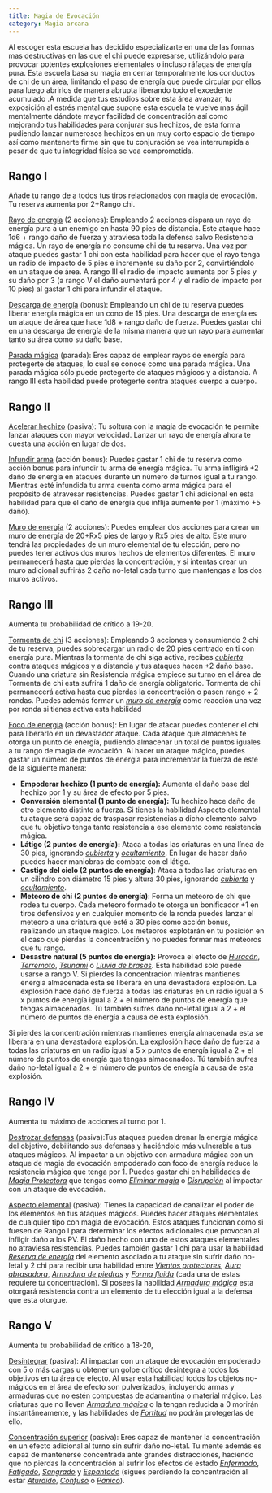 ```yaml
---
title: Magia de Evocación
category: Magia arcana
---
```


Al escoger esta escuela has decidido especializarte en una de las formas mas destructivas en las que el chi puede expresarse, utilizándolo para provocar potentes explosiones elementales o incluso ráfagas de energía pura. Esta escuela basa su magia en cerrar temporalmente los conductos de chi de un área, limitando el paso de energía que puede circular por ellos para luego abrirlos de manera abrupta liberando todo el excedente acumulado .A medida que tus estudios sobre esta área avanzar, tu exposición al estrés mental que supone esta escuela te vuelve mas ágil mentalmente dándote mayor facilidad de concentración así como mejorando tus habilidades para conjurar sus hechizos, de esta forma pudiendo lanzar numerosos hechizos en un muy corto espacio de tiempo así como mantenerte firme sin que tu conjuración se vea interrumpida a pesar de que tu integridad física se vea comprometida.

## Rango I

Añade tu rango de a todos tus tiros relacionados con magia de evocación. Tu reserva aumenta por 2+Rango chi.

<u>Rayo de energía</u> (2 acciones): Empleando 2 acciones dispara un rayo de energía pura a un enemigo en hasta 90 pies de distancia. Este ataque hace 1d6 + rango daño de fuerza y atraviesa toda la defensa salvo Resistencia mágica. Un rayo de energía no consume chi de tu reserva. Una vez por ataque puedes gastar 1 chi con esta habilidad para hacer que el rayo tenga un radio de impacto de 5 pies e incremente su daño por 2, convirtiéndolo en un ataque de área. A rango III el radio de impacto aumenta por 5 pies y su daño por 3 (a rango V el daño aumentará por 4 y el radio de impacto por 10 pies) al gastar 1 chi para infundir el ataque.

<u>Descarga de energía</u> (bonus): Empleando un chi de tu reserva puedes liberar energía mágica en un cono de 15 pies. Una descarga de energía es un ataque de área que hace 1d8 + rango daño de fuerza. Puedes gastar chi en una descarga de energía de la misma manera que un rayo para aumentar tanto su área como su daño base.

<u>Parada mágica</u> (parada): Eres capaz de emplear rayos de energía para protegerte de ataques, lo cual se conoce como una parada mágica. Una parada mágica sólo puede protegerte de ataques mágicos y a distancia. A rango III esta habilidad puede protegerte contra ataques cuerpo a cuerpo.

## Rango II

<u>Acelerar hechizo</u> (pasiva): Tu soltura con la magia de evocación te permite lanzar ataques con mayor velocidad. Lanzar un rayo de energía ahora te cuesta una acción en lugar de dos. 

<u>Infundir arma</u> (acción bonus): Puedes gastar 1 chi de tu reserva como acción bonus para infundir tu arma de energía mágica. Tu arma infligirá +2 daño de energía en ataques durante un número de turnos igual a tu rango. Mientras esté infundida tu arma cuenta como arma mágica para el propósito de atravesar resistencias. Puedes gastar 1 chi adicional en esta habilidad para que el daño de energía que inflija aumente por 1 (máximo +5 daño). 

<u>Muro de energía</u> (2 acciones): Puedes emplear dos acciones para crear un muro de energía de 20+Rx5 pies de largo y Rx5 pies de alto. Este muro tendrá las propiedades de un muro elemental de tu elección, pero no puedes tener activos dos muros hechos de elementos diferentes. El muro permanecerá hasta que pierdas la concentración, y si intentas crear un muro adicional sufrirás 2 daño no-letal cada turno que mantengas a los dos muros activos. 

## Rango III  

Aumenta tu probabilidad de crítico a 19-20. 

<u>Tormenta de chi</u> (3 acciones): Empleando 3 acciones y consumiendo 2 chi de tu reserva, puedes sobrecargar un radio de 20 pies centrado en ti con energía pura. Mientras la tormenta de chi siga activa, recibes *[cubierta](https://raldamain.com/rules/Reglas%20principales/reglas%20de%20combate.html#cubierta)* contra ataques mágicos y a distancia y tus ataques hacen +2 daño base. Cuando una criatura sin Resistencia mágica empiece su turno en el área de Tormenta de chi esta sufrirá 1 daño de energía obligatorio. Tormenta de chi permanecerá activa hasta que pierdas la concentración o pasen rango + 2 rondas. Puedes además formar un *[muro de energía](https://raldamain.com/rules/Rangos/Magia%20arcana/magia%20de%20evocacion.html#rango-ii)* como reacción una vez por ronda si tienes activa esta habilidad 

<u>Foco de energía</u> (acción bonus): En lugar de atacar puedes contener el chi para liberarlo en un devastador ataque. Cada ataque que almacenes te otorga un punto de energía, pudiendo almacenar un total de puntos iguales a tu rango de magia de evocación. Al hacer un ataque mágico, puedes gastar un número de puntos de energía para incrementar la fuerza de este de la siguiente manera: 

- **Empoderar hechizo (1 punto de energía):** Aumenta el daño base del hechizo por 1 y su área de efecto por 5 pies. 
- **Conversión elemental (1 punto de energía):** Tu hechizo hace daño de otro elemento distinto a fuerza. Si tienes la habilidad Aspecto elemental tu ataque será capaz de traspasar resistencias a dicho elemento salvo que tu objetivo tenga tanto resistencia a ese elemento como resistencia mágica.
- **Látigo (2 puntos de energía):** Ataca a todas las criaturas en una línea de 30 pies, ignorando *[cubierta](https://raldamain.com/rules/Reglas%20principales/reglas%20de%20combate.html#cubierta)* y *[ocultamiento](https://raldamain.com/rules/Reglas%20principales/reglas%20de%20combate.html#ocultamiento)*. En lugar de hacer daño puedes hacer maniobras de combate con el látigo.  
- **Castigo del cielo (2 puntos de energía)**: Ataca a todas las criaturas en un cilindro con diámetro 15 pies y altura 30 pies, ignorando *[cubierta](https://raldamain.com/rules/Reglas%20principales/reglas%20de%20combate.html#cubierta)* y *[ocultamiento](https://raldamain.com/rules/Reglas%20principales/reglas%20de%20combate.html#ocultamiento)*.   
- **Meteoro de chi (2 puntos de energía)**: Forma un meteoro de chi que rodea tu cuerpo. Cada meteoro formado te otorga un bonificador +1 en tiros defensivos y en cualquier momento de la ronda puedes lanzar el meteoro a una criatura que esté a 30 pies como acción bonus, realizando un ataque mágico. Los meteoros explotarán en tu posición en el caso que pierdas la concentración y no puedes formar más meteoros que tu rango. 
- **Desastre natural (5 puntos de energía):** Provoca el efecto de *[Huracán](https://raldamain.com/rules/Rangos/Elementalismo/magia%20de%20aire.html#rango-v)*, *[Terremoto](https://raldamain.com/rules/Rangos/Elementalismo/magia%20de%20tierra.html#rango-v)*, *[Tsunami](https://raldamain.com/rules/Rangos/Elementalismo/magia%20de%20agua.html#rango-v)* o *[Lluvia de brasas](https://raldamain.com/rules/Rangos/Elementalismo/magia%20de%20fuego.html#rango-v)*. Esta habilidad solo puede usarse a rango V. Si pierdes la concentración mientras mantienes energía almacenada esta se liberará en una devastadora explosión. La explosión hace daño de fuerza a todas las criaturas en un radio igual a 5 x puntos de energía igual a 2 + el número de puntos de energía que tengas almacenados. Tú también sufres daño no-letal igual a 2 + el número de puntos de energía a causa de esta explosión. 

Si pierdes la concentración mientras mantienes energía almacenada esta se liberará en una devastadora explosión. La explosión hace daño de fuerza a todas las criaturas en un radio igual a 5 x puntos de energía igual a 2 + el número de puntos de energía que tengas almacenados. Tú también sufres daño no-letal igual a 2 + el número de puntos de energía a causa de esta explosión.

## Rango IV  

Aumenta tu máximo de acciones al turno por 1.

<u>Destrozar defensas</u> (pasiva):Tus ataques pueden drenar la energía mágica del objetivo, debilitando sus defensas y haciéndolo más vulnerable a tus ataques mágicos. Al impactar a un objetivo con armadura mágica con un ataque de magia de evocación empoderado con foco de energía reduce la resistencia mágica que tenga por 1. Puedes gastar chi en habilidades de *[Magia Protectora](https://raldamain.com/rules/Rangos/Magia%20arcana/magia%20protectora.html)* que tengas como *[Eliminar magia](https://raldamain.com/rules/Rangos/Magia%20arcana/magia%20protectora.html#rango-ii)* o *[Disrupción](https://raldamain.com/rules/Rangos/Magia%20arcana/magia%20protectora.html#rango-i)* al impactar con un ataque de evocación. 

<u>Aspecto elemental</u> (pasiva): Tienes la capacidad de canalizar el poder de los elementos en tus ataques mágicos. Puedes hacer ataques elementales de cualquier tipo con magia de evocación. Estos ataques funcionan como si fuesen de Rango I para determinar los efectos adicionales que provocan al infligir daño a los PV. El daño hecho con uno de estos ataques elementales no atraviesa resistencias. Puedes también gastar 1 chi para usar la habilidad *[Reserva de energía](https://raldamain.com/rules/Rangos/Magia%20arcana/magia%20de%20evocacion.html#rango-i)* del elemento asociado a tu ataque sin sufrir daño no-letal y 2 chi para recibir una habilidad entre *[Vientos protectores](https://raldamain.com/rules/Rangos/Ascendencias/ascendencia%20de%20aire.html#rango-iii)*, *[Aura abrasadora](https://raldamain.com/rules/Rangos/Ascendencias/ascendencia%20de%20fuego.html#rango-iii)*, *[Armadura de piedras](https://raldamain.com/rules/Rangos/Ascendencias/ascendencia%20de%20tierra.html#rango-ii)* y *[Forma fluida](https://raldamain.com/rules/Rangos/Ascendencias/ascendencia%20de%20agua.html#rango-iii)* (cada una de estas requiere tu concentración). Si posees la habilidad *[Armadura mágica](https://raldamain.com/rules/Rangos/Magia%20arcana/magia%20protectora.html#rango-ii)* esta otorgará resistencia contra un elemento de tu elección igual a la defensa que esta otorgue.  

## Rango V   

Aumenta tu probabilidad de crítico a 18-20,

<u>Desintegrar</u> (pasiva): Al impactar con un ataque de evocación empoderado con 5 o más cargas u obtener un golpe crítico desintegra a todos los objetivos en tu área de efecto. Al usar esta habilidad todos los objetos no-mágicos en el área de efecto son pulverizados, incluyendo armas y armaduras que no estén compuestas de adamantina o material mágico. Las criaturas que no lleven *[Armadura mágica](https://raldamain.com/rules/Rangos/Magia%20arcana/magia%20protectora.html#rango-ii)* o la tengan reducida a 0 morirán instantáneamente, y las habilidades de *[Fortitud](https://raldamain.com/rules/Rangos/Combate/fortitud.html)* no podrán protegerlas de ello. 

<u>Concentración superior</u> (pasiva): Eres capaz de mantener la concentración en un efecto adicional al turno sin sufrir daño no-letal. Tu mente además es capaz de mantenerse concentrada ante grandes distracciones, haciendo que no pierdas la concentración al sufrir los efectos de estado *[Enfermado](https://raldamain.com/rules/Reglas%20principales/Efectos%20de%20estado.html#enfermada)*, *[Fatigado](https://raldamain.com/rules/Reglas%20principales/Efectos%20de%20estado.html#fatigada)*, *[Sangrado](https://raldamain.com/rules/Reglas%20principales/Efectos%20de%20estado.html#sangrado)* y *[Espantado](https://raldamain.com/rules/Reglas%20principales/Efectos%20de%20estado.html#espantada)* (sigues perdiendo la concentración al estar *[Aturdido](https://raldamain.com/rules/Reglas%20principales/Efectos%20de%20estado.html#aturdida)*, *[Confuso](https://raldamain.com/rules/Reglas%20principales/Efectos%20de%20estado.html#confundida)* o *[Pánico](https://raldamain.com/rules/Reglas%20principales/Efectos%20de%20estado.html#pánico)*). 